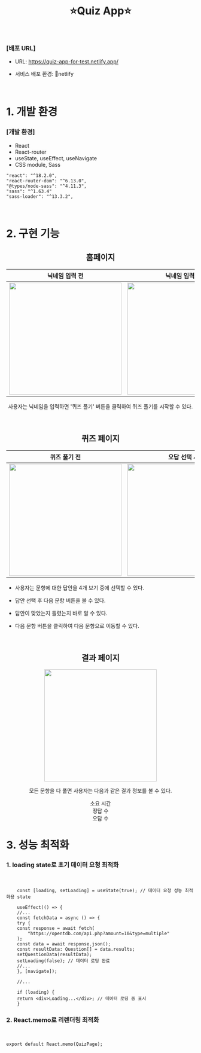 <div align="center">

# ⭐Quiz App⭐

</div>
</br>

### **[배포 URL]**

- URL: https://quiz-app-for-test.netlify.app/

- 서비스 배포 환경: 🔗netlify

</br>

# 1. 개발 환경

### **[개발 환경]**

- React
- React-router
- useState, useEffect, useNavigate
- CSS module, Sass

```
"react": "^18.2.0",
"react-router-dom": "^6.13.0",
"@types/node-sass": "^4.11.3",
"sass": "^1.63.4"
"sass-loader": "^13.3.2",
```

</br>

# 2. 구현 기능

<div align="center">

## 홈페이지

|                                                      닉네임 입력 전                                                      |                                                      닉네임 입력 후                                                      |
| :----------------------------------------------------------------------------------------------------------------------: | :----------------------------------------------------------------------------------------------------------------------: |
| <img width="300" src="https://github.com/CosmicLatte009/quiz-app/assets/87015026/814ab275-d8f3-4bcd-9507-327e4e82ad5f"/> | <img width="300" src="https://github.com/CosmicLatte009/quiz-app/assets/87015026/d13409dc-4f12-4ce2-93cb-a11e710efe6f"/> |

사용자는 닉네임을 입력하면 '퀴즈 풀기' 버튼을 클릭하여 퀴즈 풀기를 시작할 수 있다.

</br>

## 퀴즈 페이지

|                                                       퀴즈 풀기 전                                                       |                                                       오답 선택 시                                                       |                                                       정답 선택 시                                                       |
| :----------------------------------------------------------------------------------------------------------------------: | :----------------------------------------------------------------------------------------------------------------------: | :----------------------------------------------------------------------------------------------------------------------: |
| <img width="300" src="https://github.com/CosmicLatte009/quiz-app/assets/87015026/45429a0a-49f2-4516-9fdc-1357a5a5681e"/> | <img width="300" src="https://github.com/CosmicLatte009/quiz-app/assets/87015026/d38273a8-2e77-405f-8db7-75ebedfe5a7e"/> | <img width="300" src="https://github.com/CosmicLatte009/quiz-app/assets/87015026/cd59b65d-4638-4f88-b377-f0b4dd44fbfb"/> |

<div align="left">

- 사용자는 문항에 대한 답안을 4개 보기 중에 선택할 수 있다.

- 답안 선택 후 다음 문항 버튼을 볼 수 있다.

- 답안이 맞았는지 틀렸는지 바로 알 수 있다.

- 다음 문항 버튼을 클릭하여 다음 문항으로 이동할 수 있다.

</div>

</br>

## 결과 페이지

<img width="300" src="https://github.com/CosmicLatte009/quiz-app/assets/87015026/cee1c449-86cb-4ed5-b495-7fbcafc59b24"/>

</br>

모든 문항을 다 풀면 사용자는 다음과 같은 결과 정보를 볼 수 있다.

소요 시간  
정답 수  
오답 수

</div>

# 3. 성능 최적화

### 1. loading state로 초기 데이터 요청 최적화

</br>

```tsx
    const [loading, setLoading] = useState(true); // 데이터 요청 성능 최적화용 state

    useEffect(() => {
    //...
    const fetchData = async () => {
    try {
    const response = await fetch(
        "https://opentdb.com/api.php?amount=10&type=multiple"
    );
    const data = await response.json();
    const resultData: Question[] = data.results;
    setQuestionData(resultData);
    setLoading(false); // 데이터 로딩 완료
    //...
    }, [navigate]);

    //...

    if (loading) {
    return <div>Loading...</div>; // 데이터 로딩 중 표시
    }
```

### 2. React.memo로 리렌더링 최적화

</br>

```tsx
export default React.memo(QuizPage);
```
